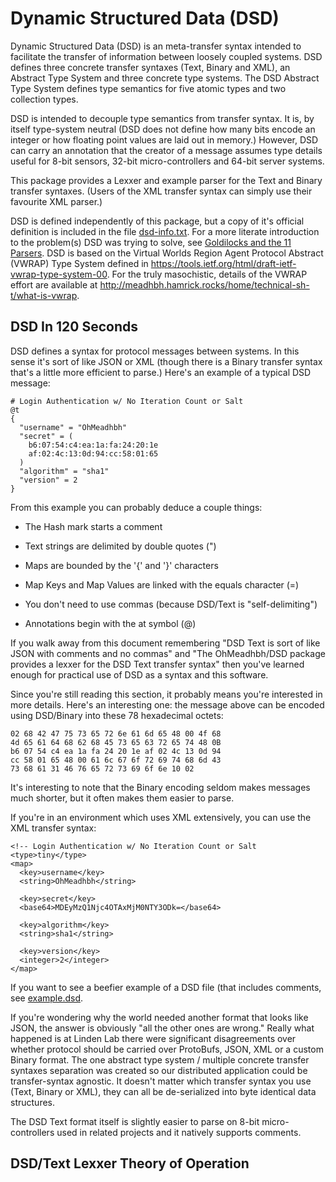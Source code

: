 # Dynamic Structured Data (DSD)

Dynamic Structured Data (DSD) is an meta-transfer syntax intended to
facilitate the transfer of information between loosely coupled
systems. DSD defines three concrete transfer syntaxes (Text, Binary
and XML), an Abstract Type System and three concrete type systems. The
DSD Abstract Type System defines type semantics for five atomic types
and two collection types.

DSD is intended to decouple type semantics from transfer syntax. It
is, by itself type-system neutral (DSD does not define how many bits
encode an integer or how floating point values are laid out in
memory.) However, DSD can carry an annotation that the creator of a
message assumes type details useful for 8-bit sensors, 32-bit
micro-controllers and 64-bit server systems.

This package provides a Lexxer and example parser for the Text and
Binary transfer syntaxes. (Users of the XML transfer syntax can simply
use their favourite XML parser.)

DSD is defined independently of this package, but a copy of it's
official definition is included in the file
[dsd-info.txt](dsd-info.txt). For a more literate introduction to the
problem(s) DSD was trying to solve, see [Goldilocks and the 11
Parsers](goldilocks.txt). DSD is based on the Virtual Worlds Region
Agent Protocol Abstract (VWRAP) Type System defined in
https://tools.ietf.org/html/draft-ietf-vwrap-type-system-00. For the
truly masochistic, details of the VWRAP effort are available at
http://meadhbh.hamrick.rocks/home/technical-sh-t/what-is-vwrap.

## DSD In 120 Seconds

DSD defines a syntax for protocol messages between systems. In this
sense it's sort of like JSON or XML (though there is a Binary transfer
syntax that's a little more efficient to parse.) Here's an example of a
typical DSD message:

    # Login Authentication w/ No Iteration Count or Salt
    @t
    {
      "username" = "OhMeadhbh"
      "secret" = (
        b6:07:54:c4:ea:1a:fa:24:20:1e
        af:02:4c:13:0d:94:cc:58:01:65
      )
      "algorithm" = "sha1"
      "version" = 2
    }

From this example you can probably deduce a couple things:

* The Hash mark starts a comment

* Text strings are delimited by double quotes (")

* Maps are bounded by the '{' and '}' characters

* Map Keys and Map Values are linked with the equals character (=)

* You don't need to use commas (because DSD/Text is "self-delimiting")

* Annotations begin with the at symbol (@)

If you walk away from this document remembering "DSD Text is sort of
like JSON with comments and no commas" and "The OhMeadhbh/DSD package
provides a lexxer for the DSD Text transfer syntax" then you've
learned enough for practical use of DSD as a syntax and this
software.

Since you're still reading this section, it probably means you're
interested in more details. Here's an interesting one: the message
above can be encoded using DSD/Binary into these 78 hexadecimal
octets:

    02 68 42 47 75 73 65 72 6e 61 6d 65 48 00 4f 68
    4d 65 61 64 68 62 68 45 73 65 63 72 65 74 48 0B
    b6 07 54 c4 ea 1a fa 24 20 1e af 02 4c 13 0d 94
    cc 58 01 65 48 00 61 6c 67 6f 72 69 74 68 6d 43
    73 68 61 31 46 76 65 72 73 69 6f 6e 10 02

It's interesting to note that the Binary encoding seldom makes
messages much shorter, but it often makes them easier to parse.

If you're in an environment which uses XML extensively, you can use
the XML transfer syntax:

    <!-- Login Authentication w/ No Iteration Count or Salt
    <type>tiny</type>
    <map>
      <key>username</key>
      <string>OhMeadhbh</string>

      <key>secret</key>
      <base64>MDEyMzQ1Njc4OTAxMjM0NTY3ODk=</base64>

      <key>algorithm</key>
      <string>sha1</string>

      <key>version</key>
      <integer>2</integer>
    </map>

If you want to see a beefier example of a DSD file (that includes
comments, see [example.dsd](example.dsd).

If you're wondering why the world needed another format that looks
like JSON, the answer is obviously "all the other ones are wrong."
Really what happened is at Linden Lab there were significant
disagreements over whether protocol should be carried over ProtoBufs,
JSON, XML or a custom Binary format. The one abstract type system /
multiple concrete transfer syntaxes separation was created so our
distributed application could be transfer-syntax agnostic. It doesn't
matter which transfer syntax you use (Text, Binary or XML), they can
all be de-serialized into byte identical data structures.

The DSD Text format itself is slightly easier to parse on 8-bit
micro-controllers used in related projects and it natively supports
comments.



## DSD/Text Lexxer Theory of Operation
